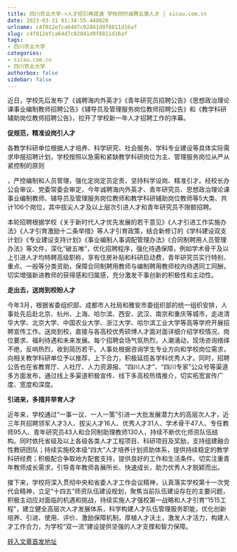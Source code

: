 ```yaml
---
title: 四川农业大学->人才招引再提速 学校同时诚聘五类人才 | sicau.com.cn
date: 2023-03-31 01:34:55.448026
urlname: c4f012efca64d7c02841d9f8811d16af
slug: c4f012efca64d7c02841d9f8811d16af
tags: 
- 四川农业大学
categories:
- sicau.com.cn
- 四川农业大学
authorbox: false
sidebar: false
---
```

近日，学校先后发布了《诚聘海内外英才》《青年研究员招聘公告》《思想政治理论课事业编制教师招聘公告》《辅导员及管理服务岗位教师招聘公告》和《教学科研辅助岗位教师招聘公告》，拉开了学校新一年人才招聘工作的序幕。

**促规范，精准设岗引人才**

各教学科研单位根据人才培养、科学研究、社会服务、学科专业建设等具体实际需求申报招聘计划，学校按照以急需和紧缺教学科研岗位为主、管理服务岗位从严从紧控制的原则
<!--more-->
，严控编制和人员管理，强化定岗定员定责，坚持科学设岗、精准引才。经校长办公会审议、党委常委会审定，今年诚聘海内外英才、青年研究员、思想政治理论课事业编制教师、辅导员及管理服务岗位教师和教学科研辅助岗位教师等5大类、共计106个岗位，其中拔尖人才及以上层次引进人才和青年研究员不限额招聘。

本轮招聘根据学校《关于新时代人才优先发展的若干意见》《人才引进工作实施办法》《人才引育激励十二条举措》等人才引育政策，结合新修订的《学科建设双支计划》《专业建设支持计划》《事业编制人事调配管理办法》《合同制聘用人员管理办法》等文件，深化“破五唯”，优化招聘程序，强化待遇保障，例如学术骨干及以上引进人才均特聘高级职称，享有住房补贴和科研启动费，青年研究员实行特别、重点、一般等分类资助，保障合同制聘用教师与编制聘用教师校内待遇同工同酬，切实增强新进教师的获得感和归属感，充分激发干事创新的积极性和主动性。

**走出去，送岗到校盼人才**

今年3月，根据省委组织部、成都市人社局和雅安市委组织部的统一组织安排，人事处先后赴北京、杭州、上海、哈尔滨、西安、武汉、南京和重庆等城市，走进清华大学、北京大学、中国农业大学、浙江大学、哈尔滨工业大学等高等学府开展招聘宣传工作。送岗到校，直接与各高校优秀硕博人才面对面详细介绍学校情况、岗位要求、福利待遇和未来发展。每个招聘会场气氛热烈，人潮涌动，现场咨询络绎不绝，反响热烈，收到简历若干。人事处根据咨询学生专业方向和学校岗位需求，向相关教学科研单位予以推荐，上下合力，积极延揽各学科优秀人才。同时，招聘公告也在省教育厅、人社厅、人力资源报、“四川人才”、“四川专家”公众号等渠道多方面发布，通过线上多渠道积极宣传、线下多高校热情推介，切实拓宽宣传广度、宽度和深度。

**引进来，多措并举育人才**

近年来，学校通过“一事一议、一人一策”引进一大批发展潜力大的高层次人才，近三年共招聘领军人才3人、拔尖人才16人、优秀人才31人、学术骨干47人、专任教师95人、青年研究员43人和合同制助理教师130人，持续不断优化师资队伍结构。同时依托省级及以上各级各类人才工程项目、科研项目及奖励，支持组建融合性教研团队；持续实施校本级“四大”人才培养计划资助体系，提供持续稳定的教学科研经费；积极配合争取地方配套支持，提供良好的工作和生活条件。切实注重青年教师成长需求，引导青年教师各展所长、快速成长，助力优秀人才脱颖而出。

接下来，学校将深入贯彻中央和省委人才工作会议精神，认真落实学校第十一次党代会精神，立足“十四五”师资队伍建设规划，聚焦当前队伍建设存在的主要问题，积极主动应对面临的机遇和挑战，持续实施人才强校第一战略和人才引育“1515工程”，建立健全高层次人才发展体系，科学构建人才队伍管理服务职能，优化创新培养、引进、使用、评价、激励保障机制，厚植人才沃土，激发人才活力，构建人才工作合力，为学校“双一流”建设提供坚强的人才支撑和智力保障。



[转入文章首发地址](https://news.sicau.edu.cn/info/1135/71619.htm)